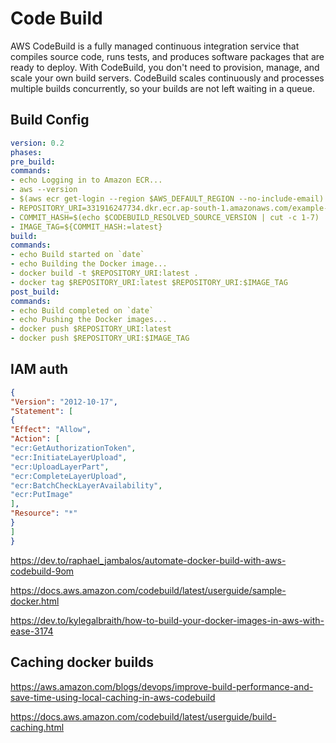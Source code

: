 # Code Build

AWS CodeBuild is a fully managed continuous integration service that compiles source code, runs tests, and produces software packages that are ready to deploy. With CodeBuild, you don't need to provision, manage, and scale your own build servers. CodeBuild scales continuously and processes multiple builds concurrently, so your builds are not left waiting in a queue.

## Build Config

```yaml
version: 0.2
phases:
pre_build:
commands:
- echo Logging in to Amazon ECR...
- aws --version
- $(aws ecr get-login --region $AWS_DEFAULT_REGION --no-include-email)
- REPOSITORY_URI=331916247734.dkr.ecr.ap-south-1.amazonaws.com/example-repo
- COMMIT_HASH=$(echo $CODEBUILD_RESOLVED_SOURCE_VERSION | cut -c 1-7)
- IMAGE_TAG=${COMMIT_HASH:=latest}
build:
commands:
- echo Build started on `date`
- echo Building the Docker image...
- docker build -t $REPOSITORY_URI:latest .
- docker tag $REPOSITORY_URI:latest $REPOSITORY_URI:$IMAGE_TAG
post_build:
commands:
- echo Build completed on `date`
- echo Pushing the Docker images...
- docker push $REPOSITORY_URI:latest
- docker push $REPOSITORY_URI:$IMAGE_TAG
```

## IAM auth

```json
{
"Version": "2012-10-17",
"Statement": [
{
"Effect": "Allow",
"Action": [
"ecr:GetAuthorizationToken",
"ecr:InitiateLayerUpload",
"ecr:UploadLayerPart",
"ecr:CompleteLayerUpload",
"ecr:BatchCheckLayerAvailability",
"ecr:PutImage"
],
"Resource": "*"
}
]
}
```

https://dev.to/raphael_jambalos/automate-docker-build-with-aws-codebuild-9om

https://docs.aws.amazon.com/codebuild/latest/userguide/sample-docker.html

https://dev.to/kylegalbraith/how-to-build-your-docker-images-in-aws-with-ease-3174

## Caching docker builds

https://aws.amazon.com/blogs/devops/improve-build-performance-and-save-time-using-local-caching-in-aws-codebuild

https://docs.aws.amazon.com/codebuild/latest/userguide/build-caching.html
